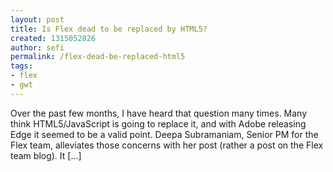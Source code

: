 ```yaml
---
layout: post
title: Is Flex dead to be replaced by HTML5?
created: 1315052826
author: sefi
permalink: /flex-dead-be-replaced-html5
tags:
- flex
- gwt
---
```

Over the past few months, I have heard that question many times. Many think HTML5/JavaScript is going to replace it, and with Adobe releasing Edge it seemed to be a valid point. Deepa Subramaniam, Senior PM for the Flex team, alleviates those concerns with her post (rather a post on the Flex team blog). It [...]<img alt="" border="0" src="http://stats.wordpress.com/b.gif?host=flexblackbelt.wordpress.com&blog=5633522&post=518&subd=flexblackbelt&ref=&feed=1" width="1" height="1" />
